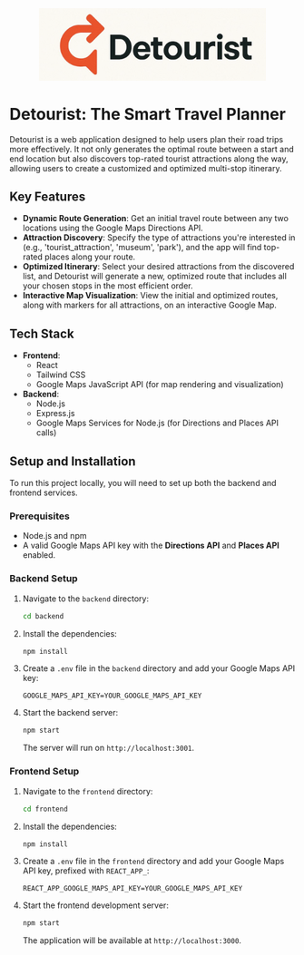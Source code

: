 <p align="center">
  <img src="./frontend/public/logo.png" alt="Detourist Logo" width="400"/>
</p>

# Detourist: The Smart Travel Planner

Detourist is a web application designed to help users plan their road trips more effectively. It not only generates the optimal route between a start and end location but also discovers top-rated tourist attractions along the way, allowing users to create a customized and optimized multi-stop itinerary.

## Key Features

- **Dynamic Route Generation**: Get an initial travel route between any two locations using the Google Maps Directions API.
- **Attraction Discovery**: Specify the type of attractions you're interested in (e.g., 'tourist_attraction', 'museum', 'park'), and the app will find top-rated places along your route.
- **Optimized Itinerary**: Select your desired attractions from the discovered list, and Detourist will generate a new, optimized route that includes all your chosen stops in the most efficient order.
- **Interactive Map Visualization**: View the initial and optimized routes, along with markers for all attractions, on an interactive Google Map.

## Tech Stack

- **Frontend**: 
  - React
  - Tailwind CSS
  - Google Maps JavaScript API (for map rendering and visualization)
- **Backend**:
  - Node.js
  - Express.js
  - Google Maps Services for Node.js (for Directions and Places API calls)

## Setup and Installation

To run this project locally, you will need to set up both the backend and frontend services.

### Prerequisites

- Node.js and npm
- A valid Google Maps API key with the **Directions API** and **Places API** enabled.

### Backend Setup

1.  Navigate to the `backend` directory:
    ```bash
    cd backend
    ```
2.  Install the dependencies:
    ```bash
    npm install
    ```
3.  Create a `.env` file in the `backend` directory and add your Google Maps API key:
    ```
    GOOGLE_MAPS_API_KEY=YOUR_GOOGLE_MAPS_API_KEY
    ```
4.  Start the backend server:
    ```bash
    npm start
    ```
    The server will run on `http://localhost:3001`.

### Frontend Setup

1.  Navigate to the `frontend` directory:
    ```bash
    cd frontend
    ```
2.  Install the dependencies:
    ```bash
    npm install
    ```
3.  Create a `.env` file in the `frontend` directory and add your Google Maps API key, prefixed with `REACT_APP_`:
    ```
    REACT_APP_GOOGLE_MAPS_API_KEY=YOUR_GOOGLE_MAPS_API_KEY
    ```
4.  Start the frontend development server:
    ```bash
    npm start
    ```
    The application will be available at `http://localhost:3000`.
